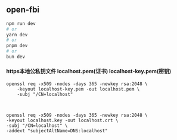 ## open-fbi
```bash
npm run dev
# or
yarn dev
# or
pnpm dev
# or
bun dev
```

#### https本地公私钥文件 localhost.pem(证书) localhost-key.pem(密钥)
```
openssl req -x509 -nodes -days 365 -newkey rsa:2048 \
    -keyout localhost-key.pem -out localhost.pem \
    -subj "/CN=localhost"
    
    

openssl req -x509 -nodes -days 365 -newkey rsa:2048 \
-keyout localhost.key -out localhost.crt \
-subj "/CN=localhost" \
-addext "subjectAltName=DNS:localhost"
```
